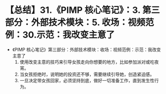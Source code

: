 # 【总结】31.《PIMP 核心笔记》：3. 第三部分：外部技术模块：5. 收场：视频范例：30.示范：我改变主意了

-   《PIMP 核心笔记》第三部分：外部技术模块：收场：视频范例：示范：我改变主意了
    1.  使用改变主意的技巧来引导女孩走向你想要的地方，比如参加派对或吃夜宵。
    2.  当女孩拒绝时，说明她的投资还不够，需要继续引导她，创造紧迫感。
    3.  一旦决定带女孩回家，必须坚持到底，做好一切准备工作，直到发生性行为。
